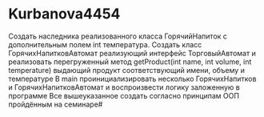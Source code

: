 # Kurbanova4454
Создать наследника реализованного класса ГорячийНапиток с дополнительным полем int температура. Создать класс ГорячихНапитковАвтомат реализующий интерфейс ТорговыйАвтомат и реализовать перегруженный метод getProduct(int name, int volume, int temperature) выдающий продукт соответствующий имени, объему и температуре В main проинициализировать несколько ГорячихНапитков и ГорячихНапитковАвтомат и воспроизвести логику заложенную в программе Все вышеуказанное создать согласно принципам ООП пройдённым на семинаре# 